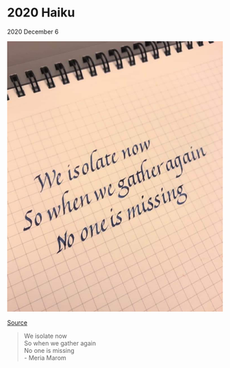 # 2020 Haiku

2020 December 6

![image of haiku](haiku.jpg)

[Source](https://covid-19archive.org/s/archive/item/17581)

> We isolate now  
> So when we gather again  
> No one is missing  
> \- Meria Marom
